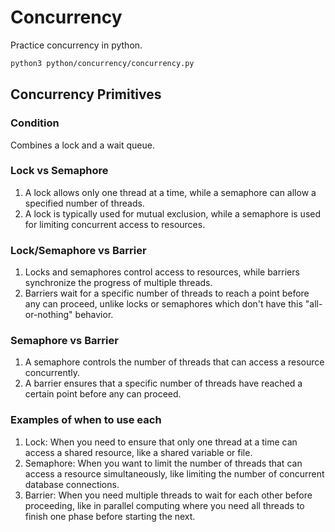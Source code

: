 # Concurrency

Practice concurrency in python.

```bash
python3 python/concurrency/concurrency.py
```

## Concurrency Primitives

### Condition

Combines a lock and a wait queue.

### Lock vs Semaphore

1. A lock allows only one thread at a time, while a semaphore can allow a specified number of threads.
2. A lock is typically used for mutual exclusion, while a semaphore is used for limiting concurrent access to resources.

### Lock/Semaphore vs Barrier

1. Locks and semaphores control access to resources, while barriers synchronize the progress of multiple threads.
2. Barriers wait for a specific number of threads to reach a point before any can proceed, unlike locks or semaphores which don't have this "all-or-nothing" behavior.

### Semaphore vs Barrier

1. A semaphore controls the number of threads that can access a resource concurrently.
2. A barrier ensures that a specific number of threads have reached a certain point before any can proceed.

### Examples of when to use each

1. Lock: When you need to ensure that only one thread at a time can access a shared resource, like a shared variable or file.
2. Semaphore: When you want to limit the number of threads that can access a resource simultaneously, like limiting the number of concurrent database connections.
3. Barrier: When you need multiple threads to wait for each other before proceeding, like in parallel computing where you need all threads to finish one phase before starting the next.
